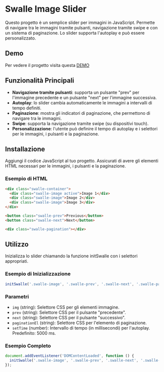 # Swalle Image Slider

Questo progetto è un semplice slider per immagini in JavaScript. Permette di navigare tra le immagini tramite pulsanti, navigazione tramite swipe e con un sistema di paginazione. Lo slider supporta l'autoplay e può essere personalizzato.

## Demo

Per vedere il progetto visita questa [DEMO](https://kevinbism.github.io/swalle/)

## Funzionalità Principali

- **Navigazione tramite pulsanti**: supporta un pulsante "prev" per l'immagine precedente e un pulsante "next" per l'immagine successiva.
- **Autoplay**: lo slider cambia automaticamente le immagini a intervalli di tempo definiti.
- **Paginazione**: mostra gli indicatori di paginazione, che permettono di navigare tra le immagini.
- **Swipe**: supporta la navigazione tramite swipe (su dispositivi touch).
- **Personalizzazione**: l'utente può definire il tempo di autoplay e i selettori per le immagini, i pulsanti e la paginazione.

## Installazione

Aggiungi il codice JavaScript al tuo progetto. Assicurati di avere gli elementi HTML necessari per le immagini, i pulsanti e la paginazione.

### Esempio di HTML

```html
<div class="swalle-container">
  <div class="swalle-image active">Image 1</div>
  <div class="swalle-image">Image 2</div>
  <div class="swalle-image">Image 3</div>
</div>

<button class="swalle-prev">Previous</button>
<button class="swalle-next">Next</button>

<div class="swalle-pagination"></div>
```

## Utilizzo

Inizializza lo slider chiamando la funzione initSwalle con i selettori appropriati.

### Esempio di Inizializzazione

```javascript
initSwalle('.swalle-image', '.swalle-prev', '.swalle-next', '.swalle-pagination', 3000);
```

### Parametri

- `img` (string): Selettore CSS per gli elementi immagine.
- `prev` (string): Selettore CSS per il pulsante "precedente".
- `next` (string): Selettore CSS per il pulsante "successivo".
- `paginationEl` (string): Selettore CSS per l'elemento di paginazione.
- `setTime` (number): Intervallo di tempo (in millisecondi) per l'autoplay. Predefinito: 5000 ms.

### Esempio Completo

```javascript
document.addEventListener('DOMContentLoaded', function () {
  initSwalle('.swalle-image', '.swalle-prev', '.swalle-next', '.swalle-pagination', 5000);
});
```
